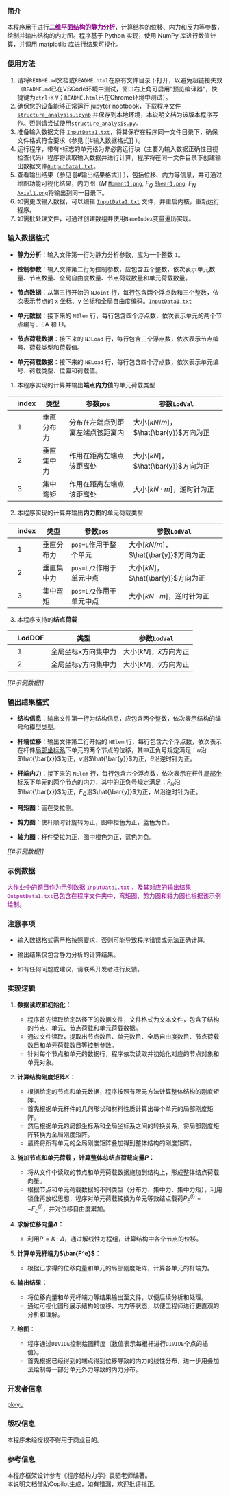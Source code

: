  ### 简介

本程序用于进行<font color = purple>**二维平面结构的静力分析**</font>，计算结构的位移、内力和反力等参数，绘制并输出结构的内力图。程序基于 Python 实现，使用 NumPy 库进行数值计算，并调用 matplotlib 库进行结果可视化。

### 使用方法

1. 请将`README.md`文档或`README.html`在原有文件目录下打开，以避免超链接失效（`README.md`已在VSCode环境中测试，窗口右上角可启用"预览编译器"，快捷键为`ctrl+K` `V`；`README.html`已在Chrome环境中测试）。
2. 确保您的设备能够正常运行 jupyter nootbook，下载程序文件 [`structure_analysis.ipynb`](structure_analysis.ipynb) 并保存到本地环境，本说明文档为该版本程序写作。否则请尝试使用[`structure_analysis.py`](structure_analysis.py)。
3. 准备输入数据文件 [`InputData1.txt`](InputData1.txt)，将其保存在程序同一文件目录下，确保文件格式符合要求（参见 [[#输入数据格式]] ）。
4. 运行程序，带有`*`标志的单元格为非必需运行块（主要为输入数据正确性目视检查代码）程序将读取输入数据并进行计算，程序将在同一文件目录下创建输出数据文件[`OutputData1.txt`](OutputData1.txt)。
5. 查看输出结果（参见 [[#输出结果格式]] ），包括位移、内力等信息，并可通过绘图功能可视化结果，内力图（$M$ [`Moment1.png`](Moment1.png), $F_Q$ [`Shear1.png`](Shear1.png), $F_N$ [`Axial1.png`](Axial1.png)将输出到同一目录下。
6. 如需更改输入数据，可以编辑 [`InputData1.txt`](InputData1.txt) 文件，并重启内核，重新运行程序。
7. 如需批处理文件，可通过创建数组并使用`NameIndex`变量遍历实现。

### 输入数据格式

- **静力分析**：输入文件第一行为静力分析参数，应为一个整数 `1`。

- **控制参数**：输入文件第二行为控制参数，应包含五个整数，依次表示单元数量、节点数量、全局自由度数量、节点荷载数量和单元荷载数量。

- **节点数据**：从第三行开始的 `NJoint` 行，每行包含两个浮点数和三个整数，依次表示节点的 x 坐标、y 坐标和全局自由度编码。[`InputData1.txt`](InputData1.txt)

- **单元数据**：接下来的 `NElem` 行，每行包含四个浮点数，依次表示单元的两个节点编号、EA 和 EI。

- **节点荷载数据**：接下来的 `NJLoad` 行，每行包含三个浮点数，依次表示节点编号、荷载类型和荷载值。

- **单元荷载数据**：接下来的 `NELoad` 行，每行包含四个浮点数，依次表示单元编号、荷载类型、位置和荷载值。


1. 本程序实现的计算并输出**端点内力值**的单元荷载类型

  |  | index | 类型    | 参数`pos`          | 参数`LodVal`      |
  | - | ----- | ----- | ---------------- | --------------- |
  |  | 1     | 垂直分布力 | 分布在左端点到距离左端点该距离内 | 大小$[kN/m]$，$\hat{\bar{y}}$方向为正      |
  |  | 2     | 垂直集中力 | 作用在距离左端点该距离处     | 大小$[kN]$，$\hat{\bar{y}}$方向为正        |
  |  | 3     | 集中弯矩  | 作用在距离左端点该距离处     | 大小$[kN\cdot m]$，逆时针为正 |


2. 本程序实现的计算并输出**内力图**的单元荷载类型

  |  | index | 类型    | 参数`pos`          | 参数`LodVal`      |
  | - | ----- | ----- | ---------------- | --------------- |
  | | 1     | 垂直分布力 | `pos=L`作用于整个单元   | 大小$[kN/m]$，$\hat{\bar{y}}$方向为正      |
  | | 2     | 垂直集中力 | `pos=L/2`作用于单元中点 | 大小$[kN]$，$\hat{\bar{y}}$方向为正        |
  | | 3     | 集中弯矩  | `pos=L/2`作用于单元中点 | 大小$[kN\cdot m]$，逆时针为正 |

3. 本程序支持的**结点荷载**

  | | LodDOF | 类型         | 参数`LodVal` |
  | - | ------ | ---------- | ---------- |
  | | 1      | 全局坐标x方向集中力 | 大小$[kN]$，$\hat{x}$方向为正   |
  | | 2      | 全局坐标y方向集中力 | 大小$[kN]$，$\hat{y}$方向为正   |

*[[#示例数据]]*


### 输出结果格式

- **结构信息**：输出文件第一行为结构信息，应包含两个整数，依次表示结构的编号和模型类型。

- **杆端位移**：输出文件第二行开始的 `NElem` 行，每行包含六个浮点数，依次表示在杆件<u>局部坐标系</u>下单元的两个节点的位移，其中正负号规定满足：$u$沿$\hat{\bar{x}}$为正，$v$沿$\hat{\bar{y}}$为正，$\theta$沿逆时针为正。

- **杆端内力**：接下来的 `NElem` 行，每行包含六个浮点数，依次表示在杆件<u>局部坐标系</u>下单元的两个节点的内力，其中的正负号规定满足：$F_N$沿$\hat{\bar{x}}$为正，$F_Q$沿$\hat{\bar{y}}$为正，$M$沿逆时针为正。

- **弯矩图**：画在受拉侧。

- **剪力图**：使杆顺时针旋转为正，图中橙色为正，蓝色为负。

- **轴力图**：杆件受拉为正，图中橙色为正，蓝色为负。

*[[#示例数据]]*

### 示例数据

<font color = purple>大作业中的题目作为示例数据 `InputData1.txt` ，及其对应的输出结果`OutputData1.txt`已包含在程序文件夹中，弯矩图、剪力图和轴力图也根据该示例绘制。</font>

### 注意事项

- 输入数据格式需严格按照要求，否则可能导致程序错误或无法正确计算。

- 输出结果仅包含静力分析的计算结果。

- 如有任何问题或建议，请联系开发者进行反馈。

### 实现逻辑

1. **数据读取和初始化：**
    - 程序首先读取给定路径下的数据文件，文件格式为文本文件，包含了结构的节点、单元、节点荷载和单元荷载数据。
    - 通过文件读取，提取出节点数目、单元数目、全局自由度数目、节点荷载数目和单元荷载数目等控制参数。
    - 针对每个节点和单元的数据行，程序依次读取并初始化对应的节点对象和单元对象。

2. **计算结构刚度矩阵$K$：**
    - 根据给定的节点和单元数据，程序按照有限元方法计算整体结构的刚度矩阵。
    - 首先根据单元杆件的几何形状和材料性质计算出每个单元的局部刚度矩阵。
    - 然后根据单元的局部坐标系和全局坐标系之间的转换关系，将局部刚度矩阵转换为全局刚度矩阵。
    - 最终将所有单元的全局刚度矩阵叠加得到整体结构的刚度矩阵。

3. **施加节点和单元荷载 ，计算整体总结点荷载向量$P$：**
    - 将从文件中读取的节点和单元荷载数据施加到结构上，形成整体结点荷载向量。
    - 根据节点和单元荷载数据的不同类型（分布力、集中力、集中力矩），利用锁住再放松思想，程序对单元荷载转换为单元等效结点载荷$P_E^{(i)}=-F_E^{(i)}$，并对位移自由度累加。

4. **求解位移向量$\Delta$：**
    - 利用$P=K\cdot \Delta$，通过解线性方程组，计算结构中各个节点的位移。

5. **计算单元杆端力$\bar{F^e}$：**
    - 根据已求得的位移向量和单元的局部刚度矩阵，计算各单元的杆端力。

6. **输出结果：**
    - 将位移向量和单元杆端力等结果输出至文件，以便后续分析和处理。
    - 通过可视化图形展示结构的位移、内力等状态，以便工程师进行更直观的分析和理解。

7. **绘图**：
	- 程序通过`DIVIDE`控制绘图精度（数值表示每根杆进行`DIVIDE`个点的插值）。
	- 首先根据已经得到的端点得到位移导致的内力的线性分布，进一步用叠加法绘制每一部分单元外力导致的内力分布。

### 开发者信息

[pk-yu](https://github.com/pk-1999)

### 版权信息

本程序未经授权不得用于商业目的。

### 参考信息

本程序框架设计参考《程序结构力学》袁驷老师编著。    
本说明文档借助Copilot生成，如有错漏，欢迎批评指正。
